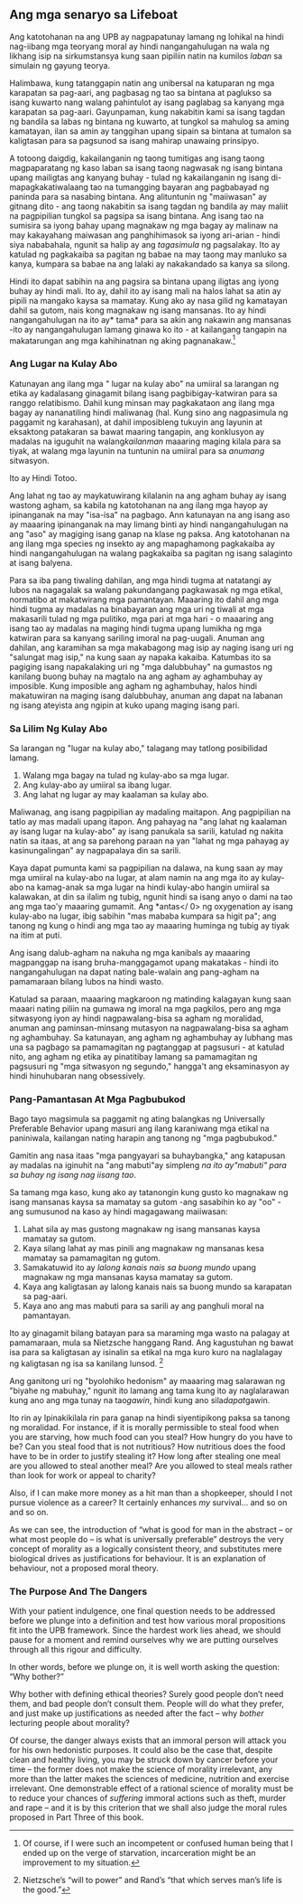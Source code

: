 ## Ang mga senaryo sa Lifeboat

Ang katotohanan na ang UPB ay nagpapatunay lamang ng lohikal na hindi nag-iibang mga teoryang moral ay hindi nangangahulugan na wala ng likhang isip na sirkumstansya kung saan pipiliin natin na kumilos *laban* sa simulain ng gayung teorya.

Halimbawa, kung tatanggapin natin ang unibersal na katuparan ng mga karapatan sa pag-aari, ang pagbasag ng tao sa bintana at paglukso sa isang kuwarto nang walang pahintulot ay isang paglabag sa kanyang mga karapatan sa pag-aari. Gayunpaman, kung nakabitin kami sa isang tagdan ng bandila sa labas ng bintana ng kuwarto, at tungkol sa mahulog sa aming kamatayan, ilan sa amin ay tanggihan upang sipain sa bintana at tumalon sa kaligtasan para sa pagsunod sa isang mahirap unawaing prinsipyo.

A totoong daigdig, kakailanganin ng taong tumitigas ang isang taong magpaparatang ng kaso laban sa isang taong nagwasak ng isang bintana upang mailigtas ang kanyang buhay - tulad ng kakailanganin ng isang di-mapagkakatiwalaang tao na tumangging bayaran ang pagbabayad ng paninda para sa nasabing bintana. Ang alituntunin ng "maiiwasan" ay gitnang dito - ang taong nakabitin sa isang tagdan ng bandila ay may maliit na pagpipilian tungkol sa pagsipa sa isang bintana. Ang isang tao na sumisira sa iyong bahay upang magnakaw ng mga bagay ay malinaw na may kakayahang maiwasan ang panghihimasok sa iyong ari-arian - hindi siya nababahala, ngunit sa halip ay ang *tagasimula* ng pagsalakay. Ito ay katulad ng pagkakaiba sa pagitan ng babae na may taong may manluko sa kanya, kumpara sa babae na ang lalaki ay nakakandado sa kanya sa silong.

Hindi ito dapat sabihin na ang pagsira sa bintana upang iligtas ang iyong buhay ay hindi mali. Ito ay, dahil ito ay isang mali na halos lahat sa atin ay pipili na mangako kaysa sa mamatay. Kung ako ay nasa gilid ng kamatayan dahil sa gutom, nais kong magnakaw ng isang mansanas. Ito ay hindi nangangahulugan na ito ay* tama* para sa akin ang nakawin ang mansanas -ito ay nangangahulugan lamang ginawa ko ito - at kailangang tangapin na makatarungan ang mga kahihinatnan ng aking pagnanakaw.[^10]

### Ang Lugar na Kulay Abo

Katunayan ang ilang mga " lugar na kulay abo" na umiiral sa larangan ng etika ay kadalasang ginagamit bilang isang pagbibigay-katwiran para sa ranggo relatibismo. Dahil kung minsan may pagkakataon ang ilang mga bagay ay nananatiling hindi maliwanag (hal. Kung sino ang nagpasimula ng paggamit ng karahasan), at dahil imposibleng tukuyin ang layunin at eksaktong patakaran sa bawat maaring tangapin, ang konklusyon ay madalas na iguguhit na walang*kailanman* maaaring maging kilala para sa tiyak, at walang mga layunin na tuntunin na umiiral para sa *anumang* sitwasyon.

Ito ay Hindi Totoo.

Ang lahat ng tao ay maykatuwirang kilalanin na ang agham buhay ay isang wastong agham, sa kabila ng katotohanan na ang ilang mga hayop ay ipinanganak na may "isa-isa" na pagbago. Ann katunayan na ang isang aso ay maaaring ipinanganak na may limang binti ay hindi nangangahulugan na ang "aso" ay magiging isang ganap na klase ng paksa. Ang katotohanan na ang ilang mga species ng insekto ay ang mapaghamong pagkakaiba ay hindi nangangahulugan na walang pagkakaiba sa pagitan ng isang salaginto at isang balyena.

Para sa iba pang tiwaling dahilan, ang mga hindi tugma at natatangi ay lubos na nagagalak sa walang pakundangang pagkawasak ng mga etikal, normatibo at makatwirang mga pamantayan. Maaaring ito dahil ang mga hindi tugma ay madalas na binabayaran ang mga uri ng tiwali at mga makasarili tulad ng mga pulitiko, mga pari at mga hari - o maaaring ang isang tao ay madalas na maging hindi tugma upang lumikha ng mga katwiran para sa kanyang sariling imoral na pag-uugali. Anuman ang dahilan, ang karamihan sa mga makabagong mag isip ay naging isang uri ng "salungat mag isip," na kung saan ay napaka kakaiba. Katumbas ito sa pagiging isang napakalaking uri ng "mga dalubbuhay" na gumastos ng kanilang buong buhay na magtalo na ang agham ay aghambuhay ay imposible. Kung imposible ang agham ng aghambuhay, halos hindi makatuwiran na maging isang dalubbuhay, anuman ang dapat na labanan ng isang ateyista ang ngipin at kuko upang maging isang pari.

### Sa Lilim Ng Kulay Abo

Sa larangan ng "lugar na kulay abo," talagang may tatlong posibilidad lamang.

1. Walang mga bagay na tulad ng kulay-abo sa mga lugar.
2. Ang kulay-abo ay umiiral sa ibang lugar.
3. Ang lahat ng lugar ay may kaalaman sa kulay abo.

Maliwanag, ang isang pagpipilian ay madaling maitapon. Ang pagpipilian na tatlo ay mas madali upang itapon. Ang pahayag na "ang lahat ng kaalaman ay isang lugar na kulay-abo" ay isang panukala sa sarili, katulad ng nakita natin sa itaas, at ang sa parehong paraan na yan "lahat ng mga pahayag ay kasinungalingan" ay nagpapalaya din sa sarili.

Kaya dapat pumunta kami sa pagpipilian na dalawa, na kung saan ay may mga umiiral na kulay-abo na lugar, at alam namin na ang mga ito ay kulay-abo na kamag-anak sa mga lugar na hindi kulay-abo hangin umiiral sa kalawakan, at din sa ilalim ng tubig, ngunit hindi sa isang anyo o dami na tao ang mga tao'y maaaring gumamit. Ang *antas</ 0> ng oxygenation ay isang kulay-abo na lugar, ibig sabihin "mas mababa kumpara sa higit pa"; ang tanong ng kung o hindi ang mga tao ay maaaring huminga ng tubig ay tiyak na itim at puti.</p> 

Ang isang dalub-agham na nakuha ng mga kanibals ay maaaring magpanggap na isang bruha-manggagamot upang makatakas - hindi ito nangangahulugan na dapat nating bale-walain ang pang-agham na pamamaraan bilang lubos na hindi wasto.

Katulad sa paraan, maaaring magkaroon ng matinding kalagayan kung saan maaari nating piliin na gumawa ng imoral na mga pagkilos, pero ang mga sitwasyong iyon ay hindi nagpawalang-bisa sa agham ng moralidad, anuman ang paminsan-minsang mutasyon na nagpawalang-bisa sa agham ng aghambuhay. Sa katunayan, ang agham ng aghambuhay ay lubhang mas una sa pagbago sa pamamagitan ng pagtanggap at pagsusuri - at katulad nito, ang agham ng etika ay pinatitibay lamang sa pamamagitan ng pagsusuri ng "mga sitwasyon ng segundo," hangga't ang eksaminasyon ay hindi hinuhubaran nang obsessively.

### Pang-Pamantasan At Mga Pagbubukod

Bago tayo magsimula sa paggamit ng ating balangkas ng Universally Preferable Behavior upang masuri ang ilang karaniwang mga etikal na paniniwala, kailangan nating harapin ang tanong ng "mga pagbubukod."

Gamitin ang nasa itaas "mga pangyayari sa buhaybangka," ang katapusan ay madalas na iginuhit na "ang mabuti"ay simpleng *na ito ay"mabuti" para sa buhay ng isang nag iisang tao*.

Sa tamang mga kaso, kung ako ay tatanongin kung gusto ko magnakaw ng isang mansanas kaysa sa mamatay sa gutom -ang sasabihin ko ay "oo" - ang sumusunod na kaso ay hindi magagawang maiiwasan:

1. Lahat sila ay mas gustong magnakaw ng isang mansanas kaysa mamatay sa gutom.
2. Kaya silang lahat ay mas pinili ang magnakaw ng mansanas kesa mamatay sa pamamagitan ng gutom.
3. Samakatuwid ito ay *lalong kanais nais sa buong mundo* upang magnakaw ng mga mansanas kaysa mamatay sa gutom.
4. Kaya ang kaligtasan ay lalong kanais nais sa buong mundo sa karapatan sa pag-aari.
5. Kaya ano ang mas mabuti para sa sarili ay ang panghuli moral na pamantayan.

Ito ay ginagamit bilang batayan para sa maraming mga wasto na palagay at pamamaraan, mula sa Nietzsche hanggang Rand. Ang kagustuhan ng bawat isa para sa kaligtasan ay isinalin sa etikal na mga kuro kuro na naglalagay ng kaligtasan ng isa sa kanilang lunsod. [^11]

Ang ganitong uri ng "byolohiko hedonism" ay maaaring mag salarawan ng "biyahe ng mabuhay," ngunit ito lamang ang tama kung ito ay naglalarawan kung ano ang mga tunay na tao*gawin*, hindi kung ano sila*dapat*gawin.

Ito rin ay Ipinakikilala rin para ganap na hindi siyentipikong paksa sa tanong ng moralidad. For instance, if it is morally permissible to steal food when you are starving, how much food can you steal? How hungry do you have to be? Can you steal food that is not nutritious? How nutritious does the food have to be in order to justify stealing it? How long after stealing one meal are you allowed to steal another meal? Are you allowed to steal meals rather than look for work or appeal to charity?

Also, if I can make more money as a hit man than a shopkeeper, should I not pursue violence as a career? It certainly enhances *my* survival... and so on and so on.

As we can see, the introduction of “what is good for man in the abstract – or what most people do – is what is universally preferable” destroys the very concept of morality as a logically consistent theory, and substitutes mere biological drives as justifications for behaviour. It is an explanation of behaviour, not a proposed moral theory.

### The Purpose And The Dangers

With your patient indulgence, one final question needs to be addressed before we plunge into a definition and test how various moral propositions fit into the UPB framework. Since the hardest work lies ahead, we should pause for a moment and remind ourselves why we are putting ourselves through all this rigour and difficulty.

In other words, before we plunge on, it is well worth asking the question: “Why bother?”

Why bother with defining ethical theories? Surely good people don’t need them, and bad people don’t consult them. People will do what they prefer, and just make up justifications as needed after the fact – why *bother* lecturing people about morality?

Of course, the danger always exists that an immoral person will attack you for his own hedonistic purposes. It could also be the case that, despite clean and healthy living, you may be struck down by cancer before your time – the former does not make the science of morality irrelevant, any more than the latter makes the sciences of medicine, nutrition and exercise irrelevant. One demonstrable effect of a rational science of morality must be to reduce your chances of *suffering* immoral actions such as theft, murder and rape – and it is by this criterion that we shall also judge the moral rules proposed in Part Three of this book.

[^10]: Of course, if I were such an incompetent or confused human being that I ended up on the verge of starvation, incarceration might be an improvement to my situation.

[^11]: Nietzsche’s “will to power” and Rand’s “that which serves man’s life is the good.”